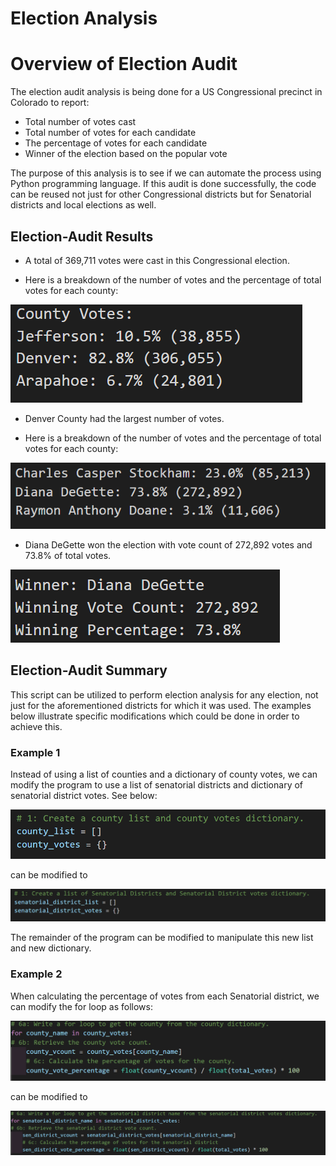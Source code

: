 # Election Analysis

# Overview of Election Audit
The election audit analysis is being done for a US Congressional precinct in Colorado to report:

- Total number of votes cast
- Total number of votes for each candidate
- The percentage of votes for each candidate
- Winner of the election based on the popular vote

The purpose of this analysis is to see if we can automate the process using Python programming language. If this audit is done successfully, the code can be reused not just for other Congressional districts but for Senatorial districts and local elections as well.

## Election-Audit Results

- A total of 369,711 votes were cast in this Congressional election.

- Here is a breakdown of the number of votes and the percentage of total votes for each county:

![](Resources/Figure1-County-Votes.png)
 
- Denver County had the largest number of votes.

- Here is a breakdown of the number of votes and the percentage of total votes for each county:

![](Resources/Figure2-Candidate-Votes.png)

- Diana DeGette won the election with vote count of 272,892 votes and 73.8% of total votes.


![](Resources/Figure3-Winner.png)

## Election-Audit Summary

This script can be utilized to perform election analysis for any election, not just for the aforementioned districts for which it was used. The examples below illustrate specific modifications which could be done in order to achieve this.

### Example 1

Instead of using a list of counties and a dictionary of county votes, we can modify the program to use a list of senatorial districts and dictionary of senatorial district votes. See below:

![](Resources/Fig4-Example1-base.png)

can be modified to

![](Resources/Fig4-Example1-modified.png)

The remainder of the program can be modified to manipulate this new list and new dictionary.

### Example 2

When calculating the percentage of votes from each Senatorial district, we can modify the for loop as follows:

![](Resources/Fig5-Example2-base.png)

can be modified to

![](Resources/Fig5-Example2-modified.png)
